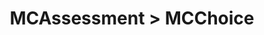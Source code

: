 ---
title: MCAssessment > MCChoice
redirect_to: https://ucfopen.github.io/Obojobo-Docs/releases/v3.4.0/developers/obo_nodes/mc_choice
---